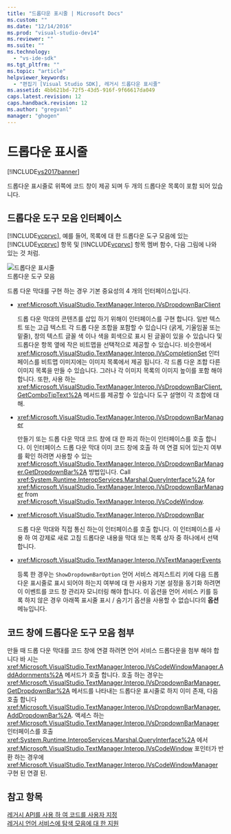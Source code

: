 ```yaml
---
title: "드롭다운 표시줄 | Microsoft Docs"
ms.custom: ""
ms.date: "12/14/2016"
ms.prod: "visual-studio-dev14"
ms.reviewer: ""
ms.suite: ""
ms.technology: 
  - "vs-ide-sdk"
ms.tgt_pltfrm: ""
ms.topic: "article"
helpviewer_keywords: 
  - "편집기 [Visual Studio SDK], 레거시 드롭다운 표시줄"
ms.assetid: 4bb621bd-72f5-43d5-916f-9f66617da049
caps.latest.revision: 12
caps.handback.revision: 12
ms.author: "gregvanl"
manager: "ghogen"
---
```

# 드롭다운 표시줄
[!INCLUDE[vs2017banner](../code-quality/includes/vs2017banner.md)]

드롭다운 표시줄로 위쪽에 코드 창이 제공 되며 두 개의 드롭다운 목록이 포함 되어 있습니다.  
  
## 드롭다운 도구 모음 인터페이스  
 [!INCLUDE[vcprvc](../debugger/includes/vcprvc_md.md)], 예를 들어, 목록에 대 한 드롭다운 도구 모음에 있는 [!INCLUDE[vcprvc](../debugger/includes/vcprvc_md.md)] 항목 및 [!INCLUDE[vcprvc](../debugger/includes/vcprvc_md.md)] 항목 멤버 함수, 다음 그림에 나와 있는 것 처럼.  
  
 ![드롭다운 표시줄](../extensibility/media/vsdropdown_bar.png "vsDropdown\_bar")  
드롭다운 도구 모음  
  
 드롭 다운 막대를 구현 하는 경우 기본 중요성의 4 개의 인터페이스입니다.  
  
-   <xref:Microsoft.VisualStudio.TextManager.Interop.IVsDropdownBarClient>  
  
     드롭 다운 막대의 콘텐츠를 삽입 하기 위해이 인터페이스를 구현 합니다.  일반 텍스트 또는 고급 텍스트 각 드롭 다운 조합을 포함할 수 있습니다 \(굵게, 기울임꼴 또는 밑줄\), 창의 텍스트 글꼴 색 이나 색을 회색으로 표시 된 글꼴이 있을 수 있습니다 및 드롭다운 항목 옆에 작은 비트맵을 선택적으로 제공할 수 있습니다.  비슷한에서 <xref:Microsoft.VisualStudio.TextManager.Interop.IVsCompletionSet> 인터페이스를 비트맵 이미지에는 이미지 목록에서 제공 됩니다.  각 드롭 다운 조합 다른 이미지 목록을 만들 수 있습니다. 그러나 각 이미지 목록의 이미지 높이를 포함 해야 합니다.  또한, 사용 하는 <xref:Microsoft.VisualStudio.TextManager.Interop.IVsDropdownBarClient.GetComboTipText%2A> 메서드를 제공할 수 있습니다 도구 설명이 각 조합에 대해.  
  
-   <xref:Microsoft.VisualStudio.TextManager.Interop.IVsDropdownBarManager>  
  
     만들기 또는 드롭 다운 막대 코드 창에 대 한 파괴 하는이 인터페이스를 호출 합니다.  이 인터페이스 드롭 다운 막대 이미 코드 창에 호출 하 여 연결 되어 있는지 여부를 확인 하려면 사용할 수 있는 <xref:Microsoft.VisualStudio.TextManager.Interop.IVsDropdownBarManager.GetDropdownBar%2A> 방법입니다.  Call <xref:System.Runtime.InteropServices.Marshal.QueryInterface%2A> for <xref:Microsoft.VisualStudio.TextManager.Interop.IVsDropdownBarManager> from <xref:Microsoft.VisualStudio.TextManager.Interop.IVsCodeWindow>.  
  
-   <xref:Microsoft.VisualStudio.TextManager.Interop.IVsDropdownBar>  
  
     드롭 다운 막대와 직접 통신 하는이 인터페이스를 호출 합니다.  이 인터페이스를 사용 하 여 강제로 새로 고침 드롭다운 내용을 막대 또는 목록 상자 중 하나에서 선택 합니다.  
  
-   <xref:Microsoft.VisualStudio.TextManager.Interop.IVsTextManagerEvents>  
  
     등록 한 경우는 `ShowDropdownBarOption` 언어 서비스 레지스트리 키에 다음 드롭다운 표시줄로 표시 되어야 하는지 여부에 대 한 사용자 기본 설정을 동기화 하려면이 이벤트를 코드 창 관리자 모니터링 해야 합니다.  이 옵션을 언어 서비스 키를 등록 하지 않은 경우 아래쪽 표시줄 표시 \/ 숨기기 옵션을 사용할 수 없습니다의  **옵션** 메뉴입니다.  
  
## 코드 창에 드롭다운 도구 모음 첨부  
 만들 때 드롭 다운 막대를 코드 창에 연결 하려면 언어 서비스 드롭다운을 첨부 해야 합니다 바 시는 <xref:Microsoft.VisualStudio.TextManager.Interop.IVsCodeWindowManager.AddAdornments%2A> 메서드가 호출 합니다.  호출 하는 경우는 <xref:Microsoft.VisualStudio.TextManager.Interop.IVsDropdownBarManager.GetDropdownBar%2A> 메서드를 나타내는 드롭다운 표시줄로 하지 이미 존재, 다음 호출 합니다 <xref:Microsoft.VisualStudio.TextManager.Interop.IVsDropdownBarManager.AddDropdownBar%2A>.  액세스 하는 <xref:Microsoft.VisualStudio.TextManager.Interop.IVsDropdownBarManager> 인터페이스를 호출 <xref:System.Runtime.InteropServices.Marshal.QueryInterface%2A> 에서 <xref:Microsoft.VisualStudio.TextManager.Interop.IVsCodeWindow> 포인터가 반환 하는 경우에 <xref:Microsoft.VisualStudio.TextManager.Interop.IVsCodeWindowManager> 구현 된 연결 된.  
  
## 참고 항목  
 [레거시 API를 사용 하 여 코드를 사용자 지정](../extensibility/customizing-code-windows-by-using-the-legacy-api.md)   
 [레거시 언어 서비스에 탐색 모음에 대 한 지원](../extensibility/internals/support-for-the-navigation-bar-in-a-legacy-language-service.md)